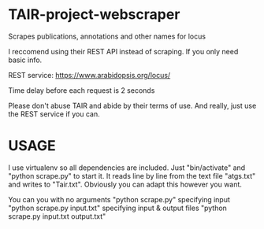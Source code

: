 TAIR-project-webscraper
=======================

Scrapes publications, annotations and other names for locus

I reccomend using their REST API instead of scraping. If you only need basic info.

REST service: https://www.arabidopsis.org/locus/<name> 

Time delay before each request is 2 seconds 

Please don't abuse TAIR and abide by their terms of use. And really, just use the REST service if you can.

USAGE
======================
I use virtualenv so all dependencies are included. Just "bin/activate" and "python scrape.py" to start it. It reads line by line from the text file "atgs.txt" and writes to "Tair.txt". Obviously you can adapt this however you want.

You can you with no arguments                       "python scrape.py"
				 specifying input                   "python scrape.py input.txt"
				 specifying input & output files    "python scrape.py input.txt output.txt"
